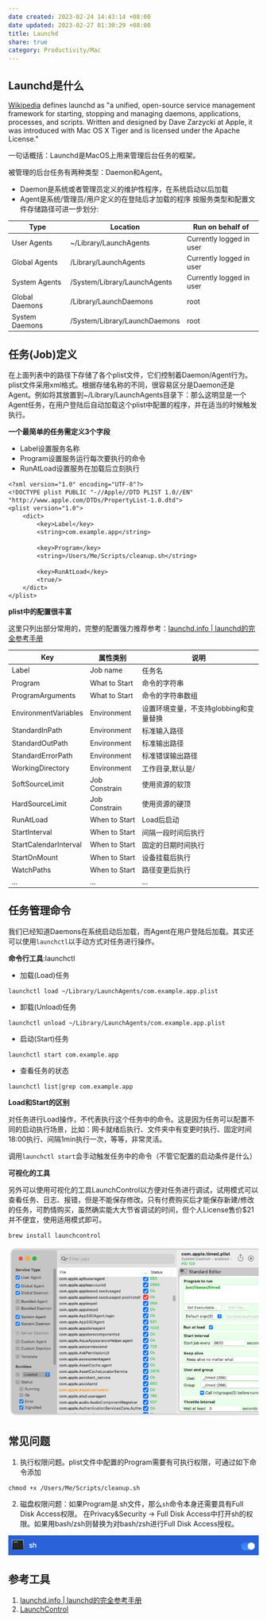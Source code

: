 ```yaml
---
date created: 2023-02-24 14:43:14 +08:00
date updated: 2023-02-27 01:30:29 +08:00
title: Launchd
share: true
category: Productivity/Mac
---
```


## Launchd是什么

[Wikipedia](http://en.wikipedia.org/wiki/Launchd) defines launchd as "a unified, open-source service management framework for starting, stopping and managing daemons, applications, processes, and scripts. Written and designed by Dave Zarzycki at Apple, it was introduced with Mac OS X Tiger and is licensed under the Apache License."

一句话概括：Launchd是MacOS上用来管理后台任务的框架。

被管理的后台任务有两种类型：Daemon和Agent。
- Daemon是系统或者管理员定义的维护性程序，在系统启动以后加载
- Agent是系统/管理员/用户定义的在登陆后才加载的程序
按服务类型和配置文件存储路径可进一步划分:

| Type           | Location                      | Run on behalf of         |
| -------------- | ----------------------------- | ------------------------ |
| User Agents    | ~/Library/LaunchAgents        | Currently logged in user |
| Global Agents  | /Library/LaunchAgents         | Currently logged in user |
| System Agents  | /System/Library/LaunchAgents  | Currently logged in user |
| Global Daemons | /Library/LaunchDaemons        | root                     |
| System Daemons | /System/Library/LaunchDaemons | root                     |

## 任务(Job)定义

在上面列表中的路径下存储了各个plist文件，它们控制着Daemon/Agent行为。plist文件采用xml格式。根据存储名称的不同，很容易区分是Daemon还是Agent。例如将其放置到~/Library/LaunchAgents目录下：那么这明显是一个Agent任务，在用户登陆后自动加载这个plist中配置的程序，并在适当的时候触发执行。

**一个最简单的任务需定义3个字段**

- Label设置服务名称
- Program设置服务运行每次要执行的命令
- RunAtLoad设置服务在加载后立刻执行

```
<?xml version="1.0" encoding="UTF-8"?> 
<!DOCTYPE plist PUBLIC "-//Apple//DTD PLIST 1.0//EN" "http://www.apple.com/DTDs/PropertyList-1.0.dtd"> 
<plist version="1.0"> 
	<dict> 
		<key>Label</key> 
		<string>com.example.app</string> 
		
		<key>Program</key>
		<string>/Users/Me/Scripts/cleanup.sh</string> 
		
		<key>RunAtLoad</key> 
		<true/> 
	</dict> 
</plist>
```

**plist中的配置很丰富**

这里只列出部分常用的，完整的配置强力推荐参考：[launchd.info | launchd的完全参考手册](https://www.launchd.info/)

| Key                   | 属性类别      | 说明                                   |
| --------------------- | ------------- | -------------------------------------- |
| Label                 | Job name      | 任务名                                 |
| Program               | What to Start | 命令的字符串                           |
| ProgramArguments      | What to Start | 命令的字符串数组                       |
| EnvironmentVariables  | Environment   | 设置环境变量，不支持globbing和变量替换 |
| StandardInPath        | Environment   | 标准输入路径                           |
| StandardOutPath       | Environment   | 标准输出路径                           |
| StandardErrorPath     | Environment   | 标准错误输出路径                       |
| WorkingDirectory      | Environment   | 工作目录,默认是/                       |
| SoftSourceLimit       | Job Constrain | 使用资源的软顶                         |
| HardSourceLimit       | Job Constrain | 使用资源的硬顶                         |
| RunAtLoad             | When to Start | Load后启动                             |
| StartInterval         | When to Start | 间隔一段时间后执行                     |
| StartCalendarInterval | When to Start | 固定的日期时间执行                     |
| StartOnMount          | When to Start | 设备挂载后执行                         |
| WatchPaths            | When to Start | 路径变更后执行                         |
| ...                   | ...           | ...                                    |

## 任务管理命令

我们已经知道Daemons在系统启动后加载，而Agent在用户登陆后加载。其实还可以使用`launchctl`以手动方式对任务进行操作。

**命令行工具**:launchctl

- 加载(Load)任务
```
launchctl load ~/Library/LaunchAgents/com.example.app.plist
```
- 卸载(Unload)任务
```
launchctl unload ~/Library/LaunchAgents/com.example.app.plist
```
- 启动(Start)任务
```
launchctl start com.example.app
```
- 查看任务的状态
```
launchctl list|grep com.example.app
```

**Load和Start的区别**

对任务进行Load操作，不代表执行这个任务中的命令。这是因为任务可以配置不同的启动执行场景，比如：网卡就绪后执行、文件夹中有变更时执行、固定时间18:00执行、间隔1min执行一次，等等，非常灵活。

调用`launchctl start`会手动触发任务中的命令（不管它配置的启动条件是什么）

**可视化的工具**

另外可以使用可视化的工具LaunchControl以方便对任务进行调试，试用模式可以查看任务、日志、报错，但是不能保存修改。只有付费购买后才能保存新建/修改的任务，可酌情购买，虽然确实能大大节省调试的时间，但个人License售价$21并不便宜，使用适用模式即可。

```
brew install launchcontrol
```

![Pasted image 20230224140720.png](../../img/Pasted%20image%2020230224140720.png)

## 常见问题

1. 执行权限问题。plist文件中配置的Program需要有可执行权限，可通过如下命令添加

```
chmod +x /Users/Me/Scripts/cleanup.sh
```

2. 磁盘权限问题：如果Program是.sh文件，那么`sh`命令本身还需要具有Full Disk Access权限。
在Privacy&Security -> Full Disk Access中打开sh的权限。如果用bash/zsh则替换为对bash/zsh进行Full Disk Access授权。

![2023-02-24_14.39.46.png](../../img/2023-02-24_14.39.46.png)

## 参考工具

1. [launchd.info | launchd的完全参考手册](https://www.launchd.info/)
2. [LaunchControl](https://www.soma-zone.com/LaunchControl/)

